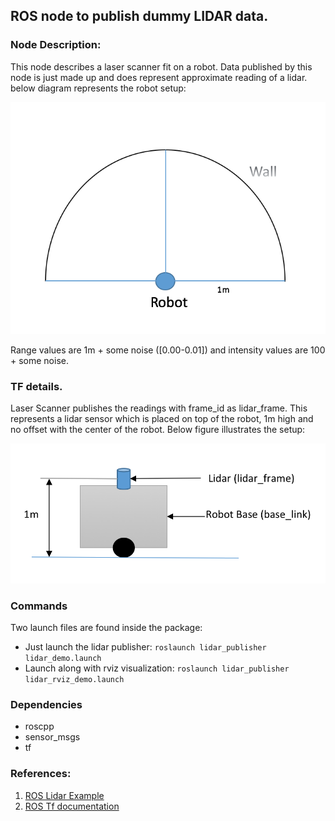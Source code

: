 ## ROS node to publish dummy LIDAR data.

### Node Description:
This node describes a laser scanner fit on a robot. Data published by this node is just made up and does represent approximate reading of a lidar. below diagram represents the robot setup:

![robot setup][robot]

Range values are 1m + some noise ([0.00-0.01]) and intensity values are 100 + some noise. 
### TF details.
Laser Scanner publishes the readings with frame_id as lidar_frame. This represents a lidar sensor which is placed on top of the robot, 1m high and no offset with the center of the robot. Below figure illustrates the setup:

![tf][tf]


### Commands

Two launch files are found inside the package:
- Just launch the lidar publisher: `roslaunch lidar_publisher lidar_demo.launch`
- Launch along with rviz visualization: `roslaunch lidar_publisher lidar_rviz_demo.launch`

### Dependencies
- roscpp
- sensor_msgs
- tf

### References:
1. [ROS Lidar Example](http://wiki.ros.org/navigation/Tutorials/RobotSetup/Sensors)
2. [ROS Tf documentation](http://wiki.ros.org/tf)

[robot]: data/robot.png
[tf]: data/tf.png




